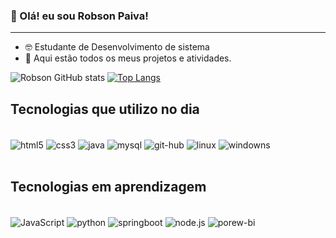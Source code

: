 ### 👋 Olá! eu sou Robson Paiva! 
***

* 🤓 Estudante de Desenvolvimento de sistema
* 📁 Aqui estão todos os meus projetos e atividades.



![Robson GitHub stats](https://github-readme-stats.vercel.app/api?username=Shift-ky&show_icons=true&theme=dracula) [![Top Langs](https://github-readme-stats.vercel.app/api/top-langs/?username=Shift-ky&layout=compact&theme=dracula)](https://github.com/Shift-ky)

## Tecnologias que utilizo no dia

<div style="display: inline_block"><br/>

<img align="center" alt="html5" src="https://img.shields.io/badge/HTML5-E34F26?style=for-the-badge&logo=html5&logoColor=white"/>
<img align="center" alt="css3" src="https://img.shields.io/badge/CSS3-1572B6?style=for-the-badge&logo=css3&logoColor=white"/>
<img align="center" alt="java" src="https://img.shields.io/badge/Java-ED8B00?style=for-the-badge&logo=java&logoColor=white"/>
<img align="center" alt="mysql" src="https://img.shields.io/badge/MySQL-005C84?style=for-the-badge&logo=mysql&logoColor=white"/>
<img align="center" alt="git-hub" src="https://img.shields.io/badge/GitHub-100000?style=for-the-badge&logo=github&logoColor=white"/>
<img align="center" alt="linux" src="https://img.shields.io/badge/Linux-FCC624?style=for-the-badge&logo=linux&logoColor=black"/>
<img align="center" alt="windowns" src="https://img.shields.io/badge/Windows-0078D6?style=for-the-badge&logo=windows&logoColor=white"/>

</div><br/>

## Tecnologias em aprendizagem
<div style="display: inline_block"><br/>

<img align="center" alt="JavaScript" src="https://img.shields.io/badge/JavaScript-F7DF1E?style=for-the-badge&logo=javascript&logoColor=black"/>
<img align="center" alt="python" src="https://img.shields.io/badge/Python-3776AB?style=for-the-badge&logo=python&logoColor=white"/>
<img align="center" alt="springboot" src="https://img.shields.io/badge/Spring-6DB33F?style=for-the-badge&logo=spring&logoColor=white"/>
<img align="center" alt="node.js" src="https://img.shields.io/badge/Node.js-43853D?style=for-the-badge&logo=node.js&logoColor=white"/>
<img align="center" alt="porew-bi" src="https://img.shields.io/badge/PowerBI-F2C811?style=for-the-badge&logo=Power%20BI&logoColor=white"/>

</div><br/>



